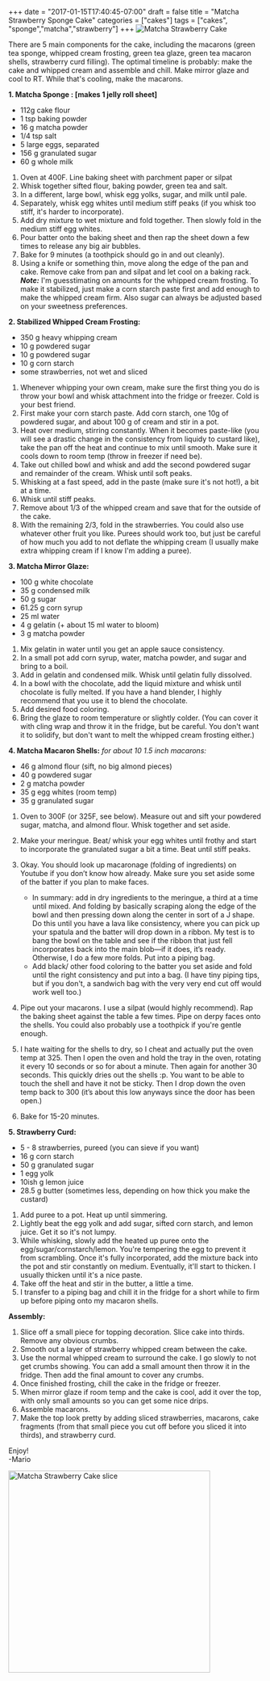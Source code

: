 +++
date = "2017-01-15T17:40:45-07:00"
draft = false
title = "Matcha Strawberry Sponge Cake"
categories = ["cakes"]
tags = ["cakes", "sponge","matcha","strawberry"]
+++
![Matcha Strawberry Cake](https://3.bp.blogspot.com/-PuKh3_qtmcc/WJBM1A8RP2I/AAAAAAAAH1U/eyW_Be4Xg4wYY6g2QmuFFNCwUzDo44PjwCLcB/s1600/DSC_5111_1.jpg)

There are 5 main components for the cake, including the macarons (green tea sponge, whipped cream frosting, green tea glaze, green tea macaron shells, strawberry curd filling). The optimal timeline is probably: make the cake and whipped cream and assemble and chill. Make mirror glaze and cool to RT. While that's cooling, make the macarons.

**1. Matcha Sponge : [makes 1 jelly roll sheet]**

- 112g cake flour
- 1 tsp baking powder
- 16 g matcha powder
- 1/4 tsp salt
- 5 large eggs, separated
- 156 g granulated sugar
- 60 g whole milk

1. Oven at 400F. Line baking sheet with parchment paper or silpat
2. Whisk together sifted flour, baking powder, green tea and salt.
3. In a different, large bowl, whisk egg yolks, sugar, and milk until pale.
4. Separately, whisk egg whites until medium stiff peaks (if you whisk too stiff, it's harder to incorporate).
5. Add dry mixture to wet mixture and fold together. Then slowly fold in the medium stiff egg whites.
6. Pour batter onto the baking sheet and then rap the sheet down a few times to release any big air bubbles.
7. Bake for 9 minutes (a toothpick should go in and out cleanly).
8. Using a knife or something thin, move along the edge of the pan and cake. Remove cake from pan and silpat and let cool on a baking rack.  
***Note:*** I'm guesstimating on amounts for the whipped cream frosting. To make it stabilized, just make a corn starch paste first and add enough to make the whipped cream firm. Also sugar can always be adjusted based on your sweetness preferences.

**2. Stabilized Whipped Cream Frosting:**

- 350 g heavy whipping cream
- 10 g powdered sugar
- 10 g powdered sugar
- 10 g corn starch
- some strawberries, not wet and sliced 

1. Whenever whipping your own cream, make sure the first thing you do is throw your bowl and whisk attachment into the fridge or freezer. Cold is your best friend.
2. First make your corn starch paste. Add corn starch, one 10g of powdered sugar, and about 100 g of cream and stir in a pot.
3. Heat over medium, stirring constantly. When it becomes paste-like (you will see a drastic change in the consistency from liquidy to custard like), take the pan off the heat and continue to mix until smooth. Make sure it cools down to room temp (throw in freezer if need be).
4. Take out chilled bowl and whisk and add the second powdered sugar and remainder of the cream. Whisk until soft peaks.
5. Whisking at a fast speed, add in the paste (make sure it's not hot!), a bit at a time.
6. Whisk until stiff peaks.
7. Remove about 1/3 of the whipped cream and save that for the outside of the cake.
8. With the remaining 2/3, fold in the strawberries. You could also use whatever other fruit you like. Purees should work too, but just be careful of how much you add to not deflate the whipping cream (I usually make extra whipping cream if I know I'm adding a puree).

**3. Matcha Mirror Glaze:**

- 100 g white chocolate
- 35 g condensed milk
- 50 g sugar
- 61.25 g corn syrup
- 25 ml water
- 4 g gelatin (+ about 15 ml water to bloom)
- 3 g matcha powder

1. Mix gelatin in water until you get an apple sauce consistency. 
2. In a small pot add corn syrup, water, matcha powder, and sugar and bring to a boil.
3. Add in gelatin and condensed milk. Whisk until gelatin fully dissolved.
4. In a bowl with the chocolate, add the liquid mixture and whisk until chocolate is fully melted. If you have a hand blender, I highly recommend that you use it to blend the chocolate. 
5. Add desired food coloring.
6. Bring the glaze to room temperature or slightly colder. (You can cover it with cling wrap and throw it in the fridge, but be careful. You don't want it to solidify, but don't want to melt the whipped cream frosting either.)

**4. Matcha Macaron Shells:** *for about 10 1.5 inch macarons:*

- 46 g almond flour (sift, no big almond pieces)
- 40 g powdered sugar
- 2 g matcha powder
- 35 g egg whites (room temp)
- 35 g granulated sugar

1. Oven to 300F (or 325F, see below). Measure out and sift your powdered sugar, matcha, and almond flour. Whisk together and set aside.
2. Make your meringue. Beat/ whisk your egg whites until frothy and start to incorporate the granulated sugar a bit a time. Beat until stiff peaks.
3. Okay. You should look up macaronage (folding of ingredients) on Youtube if you don’t know how already. Make sure you set aside some of the batter if you plan to make faces.  
    - In summary: add in dry ingredients to the meringue, a third at a time until mixed. And folding by basically scraping along the edge of the bowl and then pressing down along the center in sort of a J shape. Do this until you have a lava like consistency, where you can pick up your spatula and the batter will drop down in a ribbon. My test is to bang the bowl on the table and see if the ribbon that just fell incorporates back into the main blob—if it does, it’s ready. Otherwise, I do a few more folds. Put into a piping bag.
    - Add black/ other food coloring to the batter you set aside and fold until the right consistency and put into a bag. (I have tiny piping tips, but if you don't, a sandwich bag with the very very end cut off would work well too.)

4. Pipe out your macarons. I use a silpat (would highly recommend). Rap the baking sheet against the table a few times. Pipe on derpy faces onto the shells. You could also probably use a toothpick if you're gentle enough.
5. I hate waiting for the shells to dry, so I cheat and actually put the oven temp at 325. Then I open the oven and hold the tray in the oven, rotating it every 10 seconds or so for about a minute. Then again for another 30 seconds. This quickly dries out the shells :p.
You want to be able to touch the shell and have it not be sticky. Then I drop down the oven temp back to 300 (it’s about this low anyways since the door has been open.)
6. Bake for 15-20 minutes.

**5. Strawberry Curd:**

- 5 - 8 strawberries, pureed (you can sieve if you want)
- 16 g corn starch
- 50 g granulated sugar
- 1 egg yolk
- 10ish g lemon juice
- 28.5 g butter (sometimes less, depending on how thick you make the custard)

1. Add puree to a pot. Heat up until simmering.
2. Lightly beat the egg yolk and add sugar, sifted corn starch, and lemon juice. Get it so it's not lumpy.
3. While whisking, slowly add the heated up puree onto the egg/sugar/cornstarch/lemon. You're tempering the egg to prevent it from scrambling. Once it's fully incorporated, add the mixture back into the pot and stir constantly on medium. Eventually, it'll start to thicken. I usually thicken until it's a nice paste.
4. Take off the heat and stir in the butter, a little a time.
5. I transfer to a piping bag and chill it in the fridge for a short while to firm up before piping onto my macaron shells.

**Assembly:**

1. Slice off a small piece for topping decoration. Slice cake into thirds. Remove any obvious crumbs.
2. Smooth out a layer of strawberry whipped cream between the cake.
3. Use the normal whipped cream to surround the cake. I go slowly to not get crumbs showing. You can add a small amount then throw it in the fridge. Then add the final amount to cover any crumbs.
4. Once finished frosting, chill the cake in the fridge or freezer.
5. When mirror glaze if room temp and the cake is cool, add it over the top, with only small amounts so you can get some nice drips.
6. Assemble macarons.
7. Make the top look pretty by adding sliced strawberries, macarons, cake fragments (from that small piece you cut off before you sliced it into thirds), and strawberry curd.

Enjoy!  
-Mario

<img src="https://3.bp.blogspot.com/-5dQpFW0Lncg/WJBOW_KiGhI/AAAAAAAAH1g/spsRYiIDTcg-Q4kZfs7wQ_q9Hwx1H_O3gCLcB/s1600/20170116_012311_1_2.jpg" alt="Matcha Strawberry Cake slice" style="width: 400px;"/>



